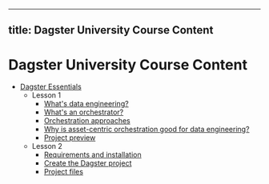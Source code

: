 ***

## title: Dagster University Course Content

# Dagster University Course Content

*   [Dagster Essentials](/dagster-essentials)
    *   Lesson 1
        *   [What's data engineering?](/dagster-essentials/lesson-1/whats-data-engineering)
        *   [What's an orchestrator?](/dagster-essentials/lesson-1/whats-an-orchestrator)
        *   [Orchestration approaches](/dagster-essentials/lesson-1/orchestration-approaches)
        *   [Why is asset-centric orchestration good for data engineering?](/dagster-essentials/lesson-1/why-is-asset-centric-orchestration-good-for-data-engineering)
        *   [Project preview](/dagster-essentials/lesson-1/project-preview)
    *   Lesson 2
        *   [Requirements and installation](/dagster-essentials/lesson-2/requirements-and-installation)
        *   [Create the Dagster project](/dagster-essentials/lesson-2/create-dagster-project)
        *   [Project files](/dagster-essentials/lesson-2/project-files)
